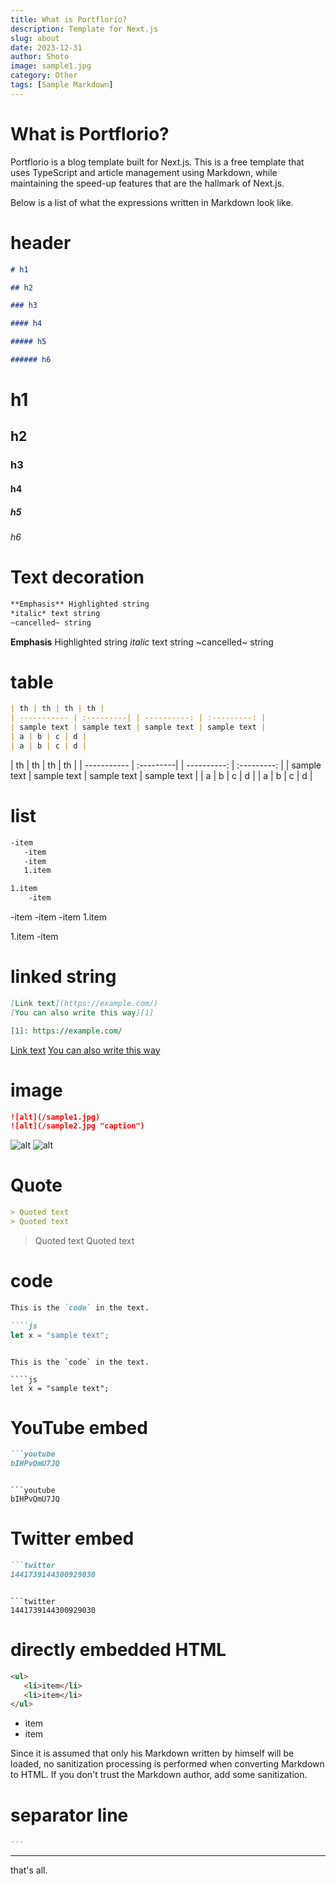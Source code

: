 ```yaml
---
title: What is Portflorio?
description: Template for Next.js
slug: about
date: 2023-12-31
author: Shoto
image: sample1.jpg
category: Other
tags: [Sample Markdown]
---
```


# What is Portflorio?

Portflorio is a blog template built for Next.js. This is a free template that uses TypeScript and article management using Markdown, while maintaining the speed-up features that are the hallmark of Next.js.

Below is a list of what the expressions written in Markdown look like.

# header

```md
# h1

## h2

### h3

#### h4

##### h5

###### h6
````

# h1

## h2

### h3

#### h4

##### h5

###### h6

# Text decoration

```md
**Emphasis** Highlighted string
*italic* text string
~cancelled~ string
````

**Emphasis** Highlighted string
*italic* text string
~cancelled~ string

# table

```md
| th | th | th | th |
| ----------- | :---------| | ----------: | :---------: |
| sample text | sample text | sample text | sample text |
| a | b | c | d |
| a | b | c | d |
````

| th | th | th | th |
| ----------- | :---------| | ----------: | :---------: |
| sample text | sample text | sample text | sample text |
| a | b | c | d |
| a | b | c | d |

# list

```md
-item
   -item
   -item
   1.item

1.item
    -item
````

-item
   -item
   -item
   1.item

1.item
    -item

# linked string

```md
[Link text](https://example.com/)
[You can also write this way][1]

[1]: https://example.com/
````

[Link text](https://example.com/)
[You can also write this way][1]

[1]: https://example.com/

# image

```md
![alt](/sample1.jpg)
![alt](/sample2.jpg "caption")
````

![alt](/sample1.jpg)
![alt](/sample2.jpg "caption")

# Quote

```md
> Quoted text
> Quoted text
````

> Quoted text
> Quoted text

# code

````md
This is the `code` in the text.

````js
let x = "sample text";
````
````

This is the `code` in the text.

````js
let x = "sample text";
````

# YouTube embed

````md
```youtube
bIHPvQmU7JQ
````
````

```youtube
bIHPvQmU7JQ
````

# Twitter embed

````md
```twitter
1441739144300929030
````
````

```twitter
1441739144300929030
````

# directly embedded HTML

```md
<ul>
   <li>item</li>
   <li>item</li>
</ul>
````

<ul>
   <li>item</li>
   <li>item</li>
</ul>

Since it is assumed that only his Markdown written by himself will be loaded, no sanitization processing is performed when converting Markdown to HTML. If you don't trust the Markdown author, add some sanitization.

# separator line

```md
---
````

---

that's all.